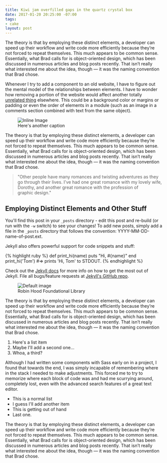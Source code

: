 ```yaml
---
title: Kiwi jam overfilled gaps in the quartz crystal box
date: 2017-01-20 20:25:00 -07:00
tags:
- cake
layout: post
---
```


The theory is that by employing these distinct elements, a developer can speed up their workflow and write code more efficiently because they’re not forced to repeat themselves. This much appears to be common sense. Essentially, what Brad calls for is object-oriented design, which has been discussed in numerous articles and blog posts recently. That isn’t really what interested me about the idea, though — it was the naming convention that Brad chose.

Whenever I try to add a component to an old website, I have to figure out the mental model of the relationships between elements. I have to wonder how removing a portion of the website would affect another totally [unrelated thing](http://www.google.com) elsewhere. This could be a background color or margins or padding or even the order of elements in a module (such as an image in a comments section combined with text from the same object).

<div class="embed--offset">
<figure>
<img src="/uploads/imgh1.jpg" alt="Inline Image">
<figcaption>Here's another caption</figcaption>
</figure>
</div>

The theory is that by employing these distinct elements, a developer can speed up their workflow and write code more efficiently because they’re not forced to repeat themselves. This much appears to be common sense. Essentially, what Brad calls for is object-oriented design, which has been discussed in numerous articles and blog posts recently. That isn’t really what interested me about the idea, though — it was the naming convention that Brad chose.

> "Other people have many romances and twisting adventures as they go through their lives. I’ve had one great romance with my lovely wife, Dorothy, and another great romance with the profession of graphic design."

## Employing Distinct Elements and Other Stuff

You'll find this post in your `_posts` directory - edit this post and re-build (or run with the `-w` switch) to see your changes!
To add new posts, simply add a file in the `_posts` directory that follows the convention: YYYY-MM-DD-name-of-post.ext.

Jekyll also offers powerful support for code snippets and stuff:

{% highlight ruby %}
def print_hi(name)
  puts "Hi, #{name}"
end
print_hi('Tom')
#=> prints 'Hi, Tom' to STDOUT.
{% endhighlight %}

Check out the [Jekyll docs](http://jekyllrb.com) for more info on how to get the most out of Jekyll. File all bugs/feature requests at [Jekyll's GitHub repo](https://github.com/mojombo/jekyll).

<div class="embed">
<figure>
<img src="/uploads/imgh2.jpg" alt="Default image">
<figcaption>Robin <span class="italic">Hood Foundational</span> Library</figcaption>
</figure>
</div>

The theory is that by employing these distinct elements, a developer can speed up their workflow and write code more efficiently because they’re not forced to repeat themselves. This much appears to be common sense. Essentially, what Brad calls for is object-oriented design, which has been discussed in numerous articles and blog posts recently. That isn’t really what interested me about the idea, though — it was the naming convention that Brad chose.

1. Here's a list item
2. Maybe I'll add a second one...
3. Whoa, a third?

Although I had written some components with Sass early on in a project, I found that towards the end, I was simply incapable of remembering where in the stack I needed to make adjustments. This forced me to try to memorize where each block of code was and had me scurrying around, completely lost, even with the advanced search features of a great text editor.

- This is a normal list
- I guess I'll add another item
- This is getting out of hand
- Last one.

The theory is that by employing these distinct elements, a developer can speed up their workflow and write code more efficiently because they’re not forced to repeat themselves. This much appears to be common sense. Essentially, what Brad calls for is object-oriented design, which has been discussed in numerous articles and blog posts recently. That isn’t really what interested me about the idea, though — it was the naming convention that Brad chose.
